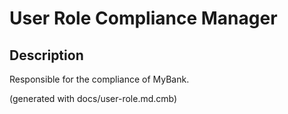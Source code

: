 # User Role Compliance Manager

## Description
Responsible for the compliance of MyBank.



(generated with docs/user-role.md.cmb)
